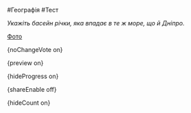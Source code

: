 #Географія #Тест

*Укажіть басейн річки, яка впадає в те ж море, що й Дніпро.*

[Фото](https://zno.osvita.ua//doc/images/znotest/95/9530/21.jpg)

{noChangeVote on}

{preview on}

{hideProgress on}

{shareEnable off}

{hideCount on}

